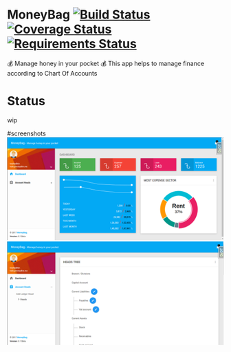 # MoneyBag [![Build Status](https://travis-ci.org/pyprism/MoneyBag.svg?branch=master)](https://travis-ci.org/pyprism/MoneyBag) [![Coverage Status](https://coveralls.io/repos/github/pyprism/MoneyBag/badge.svg?branch=master)](https://coveralls.io/github/pyprism/MoneyBag?branch=master) [![Requirements Status](https://requires.io/github/pyprism/MoneyBag/requirements.svg?branch=master)](https://requires.io/github/pyprism/MoneyBag/requirements/?branch=master)
:moneybag: Manage honey in your  pocket :moneybag:
This app helps to manage finance according to Chart Of Accounts

# Status
wip

#screenshots
<img src="screenshots/dashboard.png">
<img src="screenshots/heads-tree.png">
